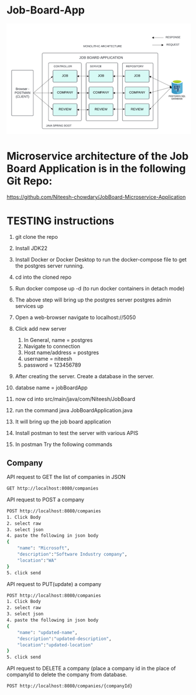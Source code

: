 # Job-Board-App
![Monolithic System Desing of Job Board Application](https://github.com/Niteesh-chowdary/Job-Board-App/blob/main/SPRING%20BOOT%20MONOLITHIC%20DESIGN-2.png)

# Microservice architecture of the Job Board Application is in the following Git Repo:
https://github.com/Niteesh-chowdary/JobBoard-Microservice-Application

# TESTING instructions

1. git clone the repo
2. Install JDK22
3. Install Docker or Docker Desktop to run the docker-compose file to get the postgres server running.
4. cd into the cloned repo
5. Run docker compose up -d (to run docker containers in detach mode)
6. The above step will bring up the postgres server postgres admin services up
7. Open a web-browser navigate to localhost://5050
8. Click add new server
   1. In General, name = postgres
   2. Navigate to connection
   3. Host name/address = postgres
   4. username = niteesh
   5. password = 123456789
  
9. After creating the server. Create a database in the server.
10. databse name = jobBoardApp
11. now cd into src/main/java/com/Niteesh/JobBoard
12. run the command java JobBoardApplication.java
13. It will bring up the job board application
14. Install postman to test the server with various APIS
15. In postman Try the following commands

## Company
API request to GET the list of companies in JSON
```bash
GET http://localhost:8080/companies
```
API request to POST a company
```bash
POST http://localhost:8080/companies
1. Click Body
2. select raw
3. select json
4. paste the following in json body
{
    "name": "Microsoft",
    "description":"Software Industry company",
    "location":"WA"
}
5. click send
```
API request to PUT(update) a company
```bash
POST http://localhost:8080/companies
1. Click Body
2. select raw
3. select json
4. paste the following in json body
{
    "name": "updated-name",
    "description":"updated-description",
    "location":"updated-location"
}
5. click send
```
API request to DELETE a company (place a company id in the place of companyId to delete the company from database.
```bash
POST http://localhost:8080/companies/{companyId}
```
    
